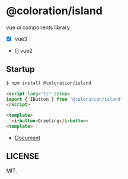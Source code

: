 # @coloration/island

vue ui components library

- [x] vue3
- [] vue2

## Startup

``` bash
$ npm install @coloration/island
```

``` html
<script lang="ts" setup>
import { IButton } from '@coloration/island'
</script>

<template>
  <i-button>Greeting</i-button>
<template>
```

- [Document](https://coloration.github.io/island)


## LICENSE

MIT.